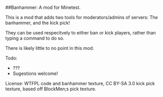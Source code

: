 ##Banhammer: A mod for Minetest.

This is a mod that adds two tools for moderators/admins of servers: The banhammer, and the kick pick!

They can be used respecitvely to either ban or kick players, rather than typing a command to do so.

There is likely little to no point in this mod.

Todo:

- ???
- Sugestions welcome!

License:
WTFPL code and banhammer texture, CC BY-SA 3.0 kick pick texture, based off BlockMen;s pick texture.

